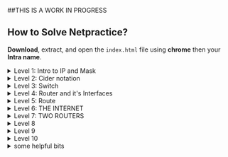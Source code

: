 ##THIS IS A WORK IN PROGRESS
## How to Solve Netpractice?

**Download**, extract, and open the `index.html` file using **chrome** then your **Intra name**.  

<details><summary>Level 1: Intro to IP and Mask</summary>

- IP address = 4 octets (32 bits total)
- Subnet masks =  4 octets (32 bits total)
- 1 octet = 8 bits
- Delete all editable numbers.
- PCs with the **same mask** belong to the **same network** and can communicate with each other.  
- the **IP addresses of same network should be almost identical**, except for the **last digit**.
- because IPs come in groups called **SUBNETS** discussed later 
- subtract 1 or (in case of failure, adding 1) from the last digit of the IP address
</details>


<details><summary>Level 2: Cider notation</summary>

### 🧮 Network Bits and Host Bits  
Each IP address consists of **network bits** and **host bits**.  

- **Subnet Mask:** `255.255.255.0`  
- **Binary Representation:** `11111111.11111111.11111111.00000000`  
- **Network Bits (`1`s):** Define the network portion.  
- **Host Bits (`0`s):** Define the host portion (individual devices in the network).  

### CIDR
-Here subnet mask is shown like this **/30** because it is another way of writing the mask called **CIDR Notation**  
CIDR (**Classless Inter-Domain Routing**) notation simply means **the number of network bits** (which is 1) in a subnet mask
### Example  
- **Subnet Mask:** `255.255.255.0`  
- **Binary:** `11111111.11111111.11111111.00000000`  
- **Total Network Bits (1s):** `24`  
- **CIDR Notation:** `/24`
- **Disclaimer** - You dont need to do binary convertions here for this project. More example for easy visualization --
- /30 → 255.255.255.252 → 11111111.11111111.11111111.11111100 (30)
- /21 → 255.255.248.0 → 11111111.11111111.11111000.00000000 (21)
- /20 → 255.255.240.0 → 11111111.11111111.11110000.00000000 (20)
- /25 → 255.255.255.128 → 11111111.11111111.11111111.10000000 (25)
- /26 → 255.255.255.192 → 11111111.11111111.11111111.11000000 (26)
- /27 → 255.255.255.224 → 11111111.11111111.11111111.11100000 (27)
- /28 → 255.255.255.240 → 11111111.11111111.11111111.11110000 (28)

![image](https://github.com/user-attachments/assets/b68862ff-f8cb-4e1f-98d9-68c88b554076)

Also, if no IP is given, just use 1.2.3 or any number as first 3 octets

</details>
<details> <summary>Level 3: Switch</summary>
  
- Switch does not affect anything in the network. Just ignore it!
</details>
<details> <summary>Level 4: Router and it's Interfaces</summary>
  
- Each router side called **interface**,  should typically have a separate mask number, because they are in different networks.
- Hosts connected to the same interface of a router will have -
1. the same subnet mask and
2. IP addresses in the same range as the router’s interface but **NOT EXACTLY** the same because of Grouping/subnet

</details>

<details> <summary>Level 5: Route</summary>

  <img width="637" alt="level5" src="https://github.com/user-attachments/assets/ccb986ba-d2e4-42f6-adb9-691397d41973" />

  - **Next-hop IP** usually means the closest interface of the next router. as shown here
  - The destination IP is default because data needs a known destination. If no specific route exists, it follows the default route
  - For this project, we use default as destination IP in most cases

</details>


<details><summary>Level 6: THE INTERNET</summary>
<img width="1054" alt="level6" src="https://github.com/user-attachments/assets/b22393bc-1b00-48f7-bbf6-bd1a256c42f7" />
  for the destination IP of internet route
  
  - take first 3 octets from destination host **IP**
  - add /0 or /any number upto 25 (play with it to see what works)
  - the next-hop ip for the internet is always the closest router interface's IP

</details>

<details><summary>Level 7: TWO ROUTERS</summary>

<img width="947" alt="level 7" src="https://github.com/user-attachments/assets/77e8cfe3-c534-4b02-be4b-24e3f1691217" />
Between two routers, the IPs must be connected, meaning they should be sequential (1 more or 1 less) and within a specific range (discussed below).

- In this example, the fourth octet of R21 must be **253**, not **255**. Here's why:
- The **CIDR notation/Subnet mask** determines group sizes, known as the **block size**.
- The **first and last IPs in a block are not usable**:
  - The first IP is the **Network Address**.
  - The last IP is the **Broadcast Address**.
- If we use a **/30 subnet mask (255.255.255.252)**:
  - Block size = `256 - 252 = 4`
  - The reserved addresses are:
    - **Network Address** → `x.x.x.252` (Not usable)
    - **Usable IPs** → `x.x.x.253`, `x.x.x.254`
    - **Broadcast Address** → `x.x.x.255` (Not usable)
  - Since `x.x.x.254` is already used, **R21 must be assigned `x.x.x.253`**.
### Why Subtract from 256?
- IPs are in groups of 256 (from 0 to 255).  
- **Subtracting from 256** helps determine the size of each subnet.
  - For example: **/27** → `256 - 224 = 32` (32 IPs per block).
  - **/30** → `256 - 252 = 4` (4 IPs per block).

For better understanding, the following table may come in handy.

| **Subnet Mask**     | **CIDR** | **IP Range**                  | **Network Address** | **Broadcast Address** | **Usable IP Range** | **Number of Subnets(group numbers)** |
|---------------------|---------|-------------------------------|---------------------|----------------------|---------------------|------------------|
| 255.255.255.0      | /24     | 0 - 255                       | `x.x.x.0`          | `x.x.x.255`         | `x.x.x.1 - x.x.x.254` | 1 |
| 255.255.255.128    | /25     | 0 - 127, 128 - 255            | `x.x.x.0`, `x.x.x.128` | `x.x.x.127`, `x.x.x.255` | `x.x.x.1 - x.x.x.126`, `x.x.x.129 - x.x.x.254` | 2 |
| 255.255.255.192    | /26     | 0 - 63, 64 - 127, 128 - 191, 192 - 255 | `x.x.x.0`, `x.x.x.64`, `x.x.x.128`, `x.x.x.192` | `x.x.x.63`, `x.x.x.127`, `x.x.x.191`, `x.x.x.255` | `x.x.x.1 - x.x.x.62`, `x.x.x.65 - x.x.x.126`, `x.x.x.129 - x.x.x.190`, `x.x.x.193 - x.x.x.254` | 4 |
| 255.255.255.224    | /27     | 0 - 31, 32 - 63, ..., 224 - 255 | `x.x.x.0`, `x.x.x.32`, ... | `x.x.x.31`, `x.x.x.63`, ... | `x.x.x.1 - x.x.x.30`, `x.x.x.33 - x.x.x.62`, ... | 8 |
| 255.255.255.240    | /28     | 0 - 15, 16 - 31, ..., 240 - 255 | `x.x.x.0`, `x.x.x.16`, ... | `x.x.x.15`, `x.x.x.31`, ... | `x.x.x.1 - x.x.x.14`, `x.x.x.17 - x.x.x.30`, ... | 16 |
| 255.255.255.252    | /30     | 0 - 3, 4 - 7, ..., 252 - 255 | `x.x.x.0`, `x.x.x.4`, ... | `x.x.x.3`, `x.x.x.7`, ... | `x.x.x.1 - x.x.x.2`, `x.x.x.5 - x.x.x.6`, ... | 64 |

- Each subnet creates a different network.
- Devices in different subnets cannot communicate directly unless there is a router to forward traffic between them.

</details>
<details><summary>Level 8 </summary>

  <img width="789" alt="level 8" src="https://github.com/user-attachments/assets/419fcecd-7ee1-4839-900f-b9d1e670a9d2" />


</details>
<details><summary>Level 9 </summary>
<img width="738" alt="level 9" src="https://github.com/user-attachments/assets/b0b4978f-f0f6-4842-9bf6-86fb74ff7d6e" />

  

</details>
<details><summary>Level 10 </summary>
<img width="670" alt="level 10" src="https://github.com/user-attachments/assets/ef1f5b81-4909-4b1d-be4b-fc411a897688" /> 
</details>

<details> <summary>some helpful bits</summary>
  
  ## **Common Block Sizes**
| Subnet Mask | Block Size | Network Multiples |
|------------|-----------|------------------|
| `255.255.255.128` (`/25`) | 128 | `0, 128` |
| `255.255.255.192` (`/26`) | 64 | `0, 64, 128, 192` |
| `255.255.255.224` (`/27`) | 32 | `0, 32, 64, 96, 128, 160...` |
| `255.255.255.240` (`/28`) | 16 | `0, 16, 32, 48, 64...` |
| `255.255.255.248` (`/29`) | 8 | `0, 8, 16, 24, 32...` |

# 📡 Subnet Mask, Network, and Broadcast Addresses  

| **Subnet Mask** | **Group Size** | **Example IP** | **Network Address** | **Broadcast Address** |
|---------------|------------|-----------------|----------------|-------------------|
| `255.255.255.240` (`/28`) | 16 IPs | `192.168.1.45` | `192.168.1.32` | `192.168.1.47` |
| `255.255.255.192` (`/26`) | 64 IPs | `10.0.0.150` | `10.0.0.128` | `10.0.0.191` |
| `255.255.255.252` (`/30`) | 4 IPs | `172.16.5.13` | `172.16.5.12` | `172.16.5.15` |
| `255.255.255.0` (`/24`) | 256 IPs | `192.168.50.200` | `192.168.50.0` | `192.168.50.255` |
| `255.255.254.0` (`/23`) | 512 IPs | `172.16.4.100` | `172.16.4.0` | `172.16.5.255` |
| `255.255.248.0` (`/21`) | 2048 IPs | `10.5.9.20` | `10.5.8.0` | `10.5.15.255` |
📌 **Example:**  
For subnet **255.255.255.192 (/26)**:  
- **Block Size** = `64`  
- **Usable Hosts** = `62`  

## **How to Use This Table**
1. Find the **subnet mask** or **CIDR notation**.
2. Use the **Block Size** to determine the next network.
3. The **Network Address** is always the first IP in the block.
4. The **Broadcast Address** is the last IP in the block.
5. The **Usable Range** is everything in between.

📌 **Example:**  
- Given **IP 192.168.1.70** and **Subnet Mask 255.255.255.192 (/26)**:  
  - **Network Address:** `192.168.1.64`
  - **Usable Range:** `192.168.1.65 - 192.168.1.126`
  - **Broadcast Address:** `192.168.1.127`

  ## Router Interface info
The router can have multiple interfaces with the same subnet mask (e.g., /30) as long as the IP addresses on those interfaces fall within different subnets. Each interface needs to be on a different network, even if they share the same subnet mask.

## router to router
For router-to-router communication, both interfaces must be in the same subnet, meaning they should belong to the same IP block based on the subnet mask.

Example with /30 (Block Size = 4):
If Router 1 has:

IP: 1.2.3.1/30
Subnet Range: 1.2.3.0 - 1.2.3.3
Usable IPs: 1.2.3.1 (Router 1), 1.2.3.2 (Router 2)
Broadcast: 1.2.3.3
Then Router 2 must have:

IP: 1.2.3.2/30 (from the same subnet)
Subnet Mask: /30
Same broadcast and network address as Router 1
💡 If one router had 1.2.3.5/30, it would be in a different subnet (1.2.3.4 - 1.2.3.7) and wouldn’t connect!

## 

# 🖧 Routing Issue: Importance of Subnet Masks in Route Definitions  

## ❌ Problem:  
- A route is defined **without a subnet mask** (e.g., `X.X.X.X` instead of `X.X.X.X/XX`).  
- The network expects a **specific subnet size**.  
- **Result:** Routing failure, incorrect forwarding, or loops.  

## 🔍 Why Does It Fail?  
1. **No subnet mask = ambiguous route interpretation.**  
   - Routers may default to an unintended subnet size (e.g., `/32`).  
   - This leads to mismatched routes and forwarding errors.  

2. **Route matching fails.**  
   - If the expected route has a different subnet mask, packets may not be forwarded correctly.  
   - This can cause loops, black holes, or routing inconsistencies.  

## ✅ Fix: Explicitly Defining a Subnet Mask  
- Using a correct subnet mask ensures:  
  - **Clear network boundary recognition** 🏆  
  - **Proper route matching and priority** 🔄  
  - **Prevention of loops or misroutes** 📌  

## 🎯 Conclusion  
- **Always specify a subnet mask when defining routes.**  
- **Unspecified masks can cause incorrect behavior.**  
- **Using a well-matched subnet mask ensures stable and predictable routing.**

# Next Hop IP Routing Theory

In routing, the choice of the next hop IP depends on the network design and routing table configuration. Here’s a summary of how it works:

## 1. Closest Router’s Interface (Same Subnet)
- When the destination IP is within the **same subnet**, the **next hop** IP will be the **interface of the closest router**.
- This is because the device (host/router) can directly reach the destination network, so it sends the packet to the router in the same subnet.

### Example:
- **Host A** (IP: `192.168.1.2/24`) wants to communicate with **Host B** (IP: `192.168.1.10/24`).
- The **next hop** IP is **Router R1**'s interface (e.g., `192.168.1.1`), as it is directly connected to the same subnet.

## 2. Next Router’s Interface (Different Subnet)
- When the destination is in a **different subnet** (or farther away), the **next hop** IP will be the **interface of the next router**.
- Routers forward packets based on their routing table, and if the destination is outside of the local network, the packet is sent to the next router in the path.

### Example:
- **Host A** (IP: `192.168.1.2/24`) wants to communicate with **Host C** (IP: `10.0.0.2/24`).
- Since **Host A** is in a different subnet, **Router R1** will forward the packet to **Router R2**, using **R2's interface** (e.g., `192.168.2.1`), as the next hop.

## Why Does This Happen?
- **Routing Decision**: Routers make forwarding decisions based on their **routing table** and the **destination IP**.
  - If the destination is **directly reachable**, the next hop will be the **closest router's interface**.
  - If the destination is in a **different subnet**, the next hop will be the **next router's interface** on the way to the destination.

## Summary:
- **Same Subnet**: Next hop is the **closest router’s interface**.
- **Different Subnet**: Next hop is the **next router’s interface**.

## for a gateway (router-to-router) connection, the subnet mask of the connected interfaces of the two routers should typically be the same.


### Examples: IP Ranges for /24, /27, and /30

The **number of usable IP addresses** depends on the subnet mask:
- **/24 Subnet (255.255.255.0)**:  
  - **256 IPs** total (192.168.1.0 to 192.168.1.255).  
  - Calculation: **256 - 0** (Network Address) = **256 total IPs** in the block.

- **/27 Subnet (255.255.255.224)**:  
  - **32 IPs** total (192.168.1.0 to 192.168.1.31).  
  - Calculation: **256 - 224 = 32** IPs in the block.

- **/30 Subnet (255.255.255.252)**:  
  - **4 IPs** total (192.168.1.0 to 192.168.1.3).  
  - Calculation: **256 - 252 = 4** IPs in the block.
</details>
